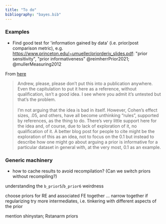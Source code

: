 ```yaml
---
title: "To do"
bibliography: "bayes.bib"
---
```


### Examples

- Find good test for 'information gained by data' (i.e. prior/post comparison metric), e.g. https://www.princeton.edu/~umueller/priorderiv_slides.pdf: "prior sensitivity", "prior informativeness" @reimherrPrior2021; @mullerMeasuring2012

From [here](https://statmodeling.stat.columbia.edu/2019/08/10/for-each-parameter-or-other-qoi-compare-the-posterior-sd-to-the-prior-sd-if-the-posterior-sd-for-any-parameter-or-qoi-is-more-than-0-1-times-the-prior-sd-then-print-out-a-note-the-prior-dist/#comments)

> Andrew, please, please don’t put this into a publication anywhere. Even the capitulation to put it here as a reference, without qualification, isn’t a good idea. I see where you admit it’s untested but that’s the problem.<br><br>
> I’m not arguing that the idea is bad in itself. However, Cohen’s effect sizes, .05, and others, have all become unthinking “rules”, supported by references, as the thing to do. There’s very little support here for the idea and, of course, due to lack of exploration of it, no qualification of it. A better blog post for people to cite might be the exploration of this as an idea, not to focus on the 0.1 but instead to describe how one might go about arguing a prior is informative for a particular dataset in general with, at the very most, 0.1 as an example.

### Generic machinery

- how to cache results to avoid recompilation? (Can we switch priors without recompiling?)

understanding the `b_prior5`/`b_prior6` weirdness

choose priors for RE and associated FE together ...
   narrow together if regularizing
   try more intermediates, i.e. tinkering with different aspects of the prior
   
mention shinystan; Rstanarm priors
